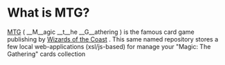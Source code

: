 What is MTG?
============
[MTG](http://www.wizards.com/Magic/) ( __M__agic __t__he __G__athering ) is the famous card game publishing by
[Wizards of the Coast](http://wizards.com) . This same named repository stores a few local web-applications
(xsl/js-based) for manage your "Magic: The Gathering" cards collection
